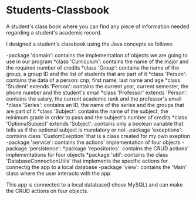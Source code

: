 # Students-Classbook
A student's class book where you can find any piece of information needed regarding a student's academic record. 


I designed a student's classbook using the Java concepts as follows:

-package 'domain': contains the implementation of objects we are going to use in our program
                  *class 'Curriculum': contains the name of the major and the required number 
                                       of credits
                  *class 'Group': contains the name of the group, a group ID and the list 
                                  of students that are part of it
                  *class 'Person': contains the data of a person: cnp, first name, last name and age
                  *class 'Student' extends 'Person': contains the current year, current semester,
                                                     the phone number and the student's email
                  *class 'Professor' extends 'Person': contains the salary, the current academic
                                                       rank and the professor's email
                  *class 'Series': contains an ID, the name of the series and the groups that are
                                   part of it
                  *class 'Subject': contains the name of the subject, the minimum grade in order to
                                    pass and the subject's number of credits
                  *class 'OptionalSubject' extends 'Subject': contains only a boolean variable that
                                                              tells us if the optional subject is 
                                                              mandatory or not
-package 'exceptions': contains class 'CustomExeption' that is a class created for my own exeption
-package 'service': contains the actions' implementation of four objects 
-package 'persistence': *package 'repositories': contains the CRUD actions' implementations 
                                                  for four objects 
                        *package 'util': contains the class 'DatabaseConnectionUtils' that 
                                          implements the specific actions for connectig 
                                          the app to a local database
-package 'view': contains the 'Main' class where the user interacts with the app

This app is connected to a local database(I chose MySQL) and can make the CRUD actions on four objects.
